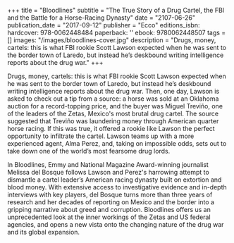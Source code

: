 +++
title = "Bloodlines"
subtitle = "The True Story of a Drug Cartel, the FBI and the Battle for a Horse-Racing Dynasty"
date = "2107-06-26"
publication_date = "2017-09-12"
publisher = "Ecco"
editions_isbn:
  hardcover: 978-0062448484
  paperback: ''
  ebook: 9780062448507
tags = []
images: "/images/bloodlines-cover.jpg"
description = "Drugs, money, cartels: this is what FBI rookie Scott Lawson expected when he was sent to the border town of Laredo, but instead he’s deskbound writing intelligence reports about the drug war."
+++

Drugs, money, cartels: this is what FBI rookie Scott Lawson expected when he was sent to the border town of Laredo, but instead he’s deskbound writing intelligence reports about the drug war. Then, one day, Lawson is asked to check out a tip from a source: a horse was sold at an Oklahoma auction for a record-topping price, and the buyer was Miguel Treviño, one of the leaders of the Zetas, Mexico's most brutal drug cartel. The source suggested that Treviño was laundering money through American quarter horse racing. If this was true, it offered a rookie like Lawson the perfect opportunity to infiltrate the cartel. Lawson teams up with a more experienced agent, Alma Perez, and, taking on impossible odds, sets out to take down one of the world’s most fearsome drug lords. 

In Bloodlines, Emmy and National Magazine Award-winning journalist Melissa del Bosque follows Lawson and Perez's harrowing attempt to dismantle a cartel leader’s American racing dynasty built on extortion and blood money. 
With extensive access to investigative evidence and in-depth interviews with key players, del Bosque turns more than three years of research and her decades of reporting on Mexico and the border into a gripping narrative about greed and corruption. Bloodlines offers us an unprecedented look at the inner workings of the Zetas and US federal agencies, and opens a new vista onto the changing nature of the drug war and its global expansion.